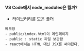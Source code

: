 #### VS Code에서 node_modules은 뭘까?
- 라이브러리를 모은 폴더

~~~
메모장
- public/index.html이 메인페이지
- public : static 파일 보관함
- react에서는 HTML 대신 JSX를 써야한다.
~~~
